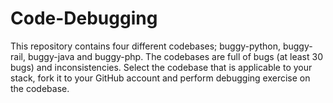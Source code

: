 # Code-Debugging
This repository contains four different codebases; buggy-python, buggy-rail, buggy-java and buggy-php. The codebases are full of bugs (at least 30 bugs) and inconsistencies.  Select the codebase that is applicable to your stack, fork it to your GitHub account and perform debugging exercise on the codebase. 

